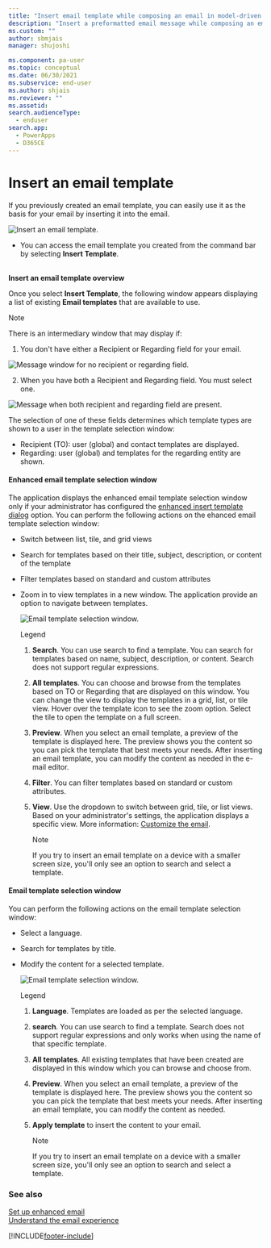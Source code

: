 ```yaml
---
title: "Insert email template while composing an email in model-driven apps | MicrosoftDocs"
description: "Insert a preformatted email message while composing an email."
ms.custom: ""
author: sbmjais
manager: shujoshi

ms.component: pa-user
ms.topic: conceptual
ms.date: 06/30/2021
ms.subservice: end-user
ms.author: shjais
ms.reviewer: ""
ms.assetid: 
search.audienceType: 
  - enduser
search.app: 
  - PowerApps
  - D365CE
---
```



# Insert an email template

If you previously created an email template, you can easily use it as the basis for your email by inserting it into the email.

   ![Insert an email template.](media\email-how-to-insert-an-email-template-1a.png "How to insert an email template")

   - You can access the email template you created from the command bar by selecting **Insert Template**. <BR><BR>

**Insert an email template overview**  

Once you select **Insert Template**, the following window appears displaying a list of existing **Email templates** that are available to use.

> [!Note]
> There is an intermediary window that may display if:
> 1. You don't have either a Recipient or Regarding field for your email.
>
> ![Message window for no recipient or regarding field.](media\email-template-recipient.png "Message when missing recipient or regarding field")
>
> 2. When you have both a Recipient and Regarding field. You must select one.
>
> ![Message when both recipient and regarding field are present.](media\email-template-select-record.png "Message when both recipient and regarding fields are present")
>
> The selection of one of these fields determines which template types are shown to a user in the template selection window:
> - Recipient (TO): user (global) and contact templates are displayed.
> - Regarding: user (global) and templates for the regarding entity are shown.

#### Enhanced email template selection window

The application displays the enhanced email template selection window only if your administrator has configured the [enhanced insert template dialog](customize-insert-email-template.md) option. You can perform the following actions on the ehanced email template selection window:

 - Switch between list, tile, and grid views
 - Search for templates based on their title, subject, description, or content of the template  
 - Filter templates based on standard and custom attributes
 - Zoom in to view templates in a new window. The application provide an option to navigate between templates.

   ![Email template selection window.](media\email-templates.png "New Email template selection window")

   Legend
  
   1. **Search**. You can use search to find a template. You can search for templates based on name, subject, description, or content. Search does not support regular expressions.
   2. **All templates**. You can choose and browse from the templates based on TO or Regarding that are displayed on this window. You can change the view to display the templates in a grid, list, or tile view. Hover over the template icon to see the zoom option. Select the tile to open the template on a full screen.
   3. **Preview**. When you select an email template, a preview of the template is displayed here. The preview shows you the content so you can pick the template that best meets your needs. After inserting an email template, you can modify the content as needed in the e-mail editor.
   4. **Filter**. You can filter templates based on standard or custom attributes.
   5. **View**. Use the dropdown to switch between grid, tile, or list views. Based on your administrator's settings, the application displays a specific view. More information:  [Customize the email](customer-service-hub-user-guide-email-font-admin.md#configure-the-default-email-template-selection-view).
 
      > [!Note] 
      > If you try to insert an email template on a device with a smaller screen size, you'll only see an option to search and select a template.
  
#### Email template selection window

You can perform the following actions on the email template selection window:

- Select a language.
- Search for templates by title.
- Modify the content for a selected template.

   ![Email template selection window.](media\email-how-to-insert-an-email-template-1b.png "Email template selection window")

   Legend
   1. **Language**. Templates are loaded as per the selected language.
   2. **search**. You can use search to find a template. Search does not support regular expressions and only works when using the name of that specific template.  
   3. **All templates**. All existing templates that have been created are displayed in this window  which you can browse and choose from.
   4. **Preview**. When you select an email template, a preview of the template is displayed here. The preview shows you the content so you can pick the template that best meets your needs. After inserting an email template, you can modify the content as needed.
   5. **Apply template** to insert the content to your  email.

      > [!Note] 
      > If you try to insert an email template on a device with a smaller screen size, you'll only see an option to search and select a template.
      
### See also

[Set up enhanced email](/power-platform/admin/system-settings-dialog-box-email-tab)<br>
[Understand the email experience](view-create-email.md)


[!INCLUDE[footer-include](../includes/footer-banner.md)]
